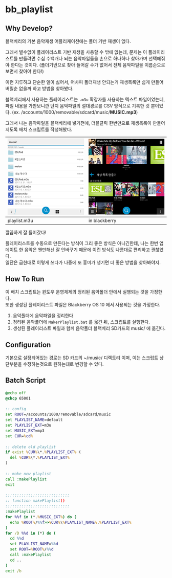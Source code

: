 # bb_playlist

## Why Develop?

블랙베리의 기본 음악재생 어플리케이션에는 폴더 기반 재생이 없다.

그래서 별수없이 플레이리스트 기반 재생을 사용할 수 밖에 없는데, 문제는 이 플레이리스트를 만들려면 수십 수백개나 되는 음악파일들을 손으로 하나하나 찾아가며 선택해줘야 한다는 것이다. (폴더기반으로 찾아 들어갈 수가 없어서 전체 음악파일을 이름순으로 보면서 찾아야 한다!)

이런 지루하고 단순한 일이 싫어서, 어차피 폴더재생 안되는거 재생목록만 쉽게 만들어버릴순 없을까 하고 방법을 찾아봤다.

블랙베리에서 사용하는 플레이리스트는 `.m3u` 확장자를 사용하는 텍스트 파일이었는데, 파일 내용을 가만보니깐 단지 음악파일의 절대경로를 CSV 방식으로 기록한 것 뿐이었다. (ex. /accounts/1000/removable/sdcard/music/**MUSIC.mp3**)  

그래서 나는 음악파일을 블랙베리에 넣기전에, 더블클릭 한번만으로 재생목록이 만들어지도록 배치 스크립트를 작성해봤다.


| ![](playlist_1.png) | ![](playlist_2.png) |
|---------------------|---------------------|
|     playlist.m3u    |    in blackberry    |


깔끔하게 잘 들어갔다!

플레이리스트를 수동으로 만든다는 방식이 그리 좋은 방식은 아니긴한데, 나는 한번 업데이트 한 음악은 왠만해선 잘 안바꾸기 때문에 이런 방식도 나름대로 편리하고 괜찮았다.  
일단은 급한대로 이렇게 쓰다가 나중에 또 흥미가 생기면 더 좋은 방법을 찾아봐야지.


## How To Run
이 배치 스크립트는 윈도우 운영체제의 정리된 음악폴더 안에서 실행되는 것을 가정한다.  
또한 생성된 플레이리스트 파일은 Blackberry OS 10 에서 사용되는 것을 가정한다.

1. 음악폴더에 음악파일을 정리한다
2. 정리된 음악폴더에 `MakerPlaylist.bat` 를 옮긴 뒤, 스크립트를 실행한다.
3. 생성된 플레이리스트 파일과 함께 음악폴더 블랙베리 SD카드의 music/ 에 옮긴다.


## Configuration
기본으로 설정되어있는 경로는 SD 카드의 ~/music/ 디렉토리 이며, 이는 스크립트 상단부분을 수정하는것으로 원하는대로 변경할 수 있다.


## Batch Script
```bat
@echo off
@chcp 65001

:: config
set ROOT=/accounts/1000/removable/sdcard/music
set PLAYLIST_NAME=default
set PLAYLIST_EXT=m3u
set MUSIC_EXT=mp3
set CUR=%cd%

:: delete old playlist
if exist %CUR%\*.%PLAYLIST_EXT% (
  del %CUR%\*.%PLAYLIST_EXT%
)

:: make new playlist
call :makePlaylist
exit

::::::::::::::::::::::::::::
:: function makePlaylist()
::::::::::::::::::::::::::::
:makePlaylist
for %%f in (*.%MUSIC_EXT%) do (
  echo %ROOT%/%%f>>%CUR%\%PLAYLIST_NAME%.%PLAYLIST_EXT%
)
for /D %%d in (*) do (
  cd %%d
  set PLAYLIST_NAME=%%d
  set ROOT=%ROOT%/%%d
  call :makePlaylist
  cd ..
)
exit /b
```
